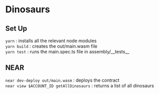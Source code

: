 <!-- @format -->

# Dinosaurs

## Set Up

`yarn` : installs all the relevant node modules \
`yarn build` : creates the out/main.wasm file \
`yarn test` : runs the main.spec.ts file in assembly/\_\_tests\_\_

## NEAR

`near dev-deploy out/main.wasm` : deploys the contract \
`near view $ACCOUNT_ID getAllDinosaurs` : returns a list of all dinosaurs
